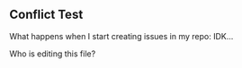 ## Conflict Test
What happens when I start creating issues in my repo: IDK...

Who is editing this file?
